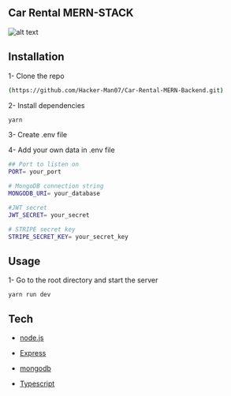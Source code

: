 ## Car Rental MERN-STACK

![alt text](./carList.png)

## Installation

1- Clone the repo

```bash
(https://github.com/Hacker-Man07/Car-Rental-MERN-Backend.git)
```

2- Install dependencies

```bash
yarn
```

3- Create .env file

4- Add your own data in .env file

```bash
## Port to listen on
PORT= your_port

# MongoDB connection string
MONGODB_URI= your_database

#JWT secret
JWT_SECRET= your_secret

# STRIPE secret key
STRIPE_SECRET_KEY= your_secret_key
```

## Usage

1- Go to the root directory and start the server

```
yarn run dev
```

## Tech

- [node.js]
- [Express]
- [mongodb]
- [Typescript]

  [node.js]: http://nodejs.org
  [express]: http://expressjs.com
  [mongodb]: https://www.mongodb.com//
  [Typescript]: https://www.typescriptlang.org/
